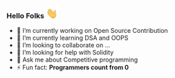 ### Hello Folks <img src="https://raw.githubusercontent.com/suvanbalu/suvanbalu/master/wave.gif" width="30px">

<!--
**suvanbalu/suvanbalu** is a ✨ _special_ ✨ repository because its `README.md` (this file) appears on your GitHub profile.
-->

- 🔭 I’m currently working on Open Source Contribution
- 🌱 I’m currently learning DSA and OOPS
- 👯 I’m looking to collaborate on ...
- 🤔 I’m looking for help with Solidity
- 💬 Ask me about Competitive programming 
- ⚡ Fun fact: **Programmers count from 0**

